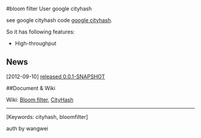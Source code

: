 #bloom filter User google cityhash

see google cityhash code [google cityhash](http://code.google.com/p/cityhash/).

So it has following features:
* High-throughput 


## News

[2012-09-10] [released 0.0.1-SNAPSHOT](https://github.com/viei/BloomFilter) 


##Document & Wiki

Wiki: [Bloom filter](http://en.wikipedia.org/wiki/Bloom_filter), [CityHash](http://en.wikipedia.org/wiki/CityHash)


----
[Keywords: cityhash, bloomfilter]

auth  by wangwei

